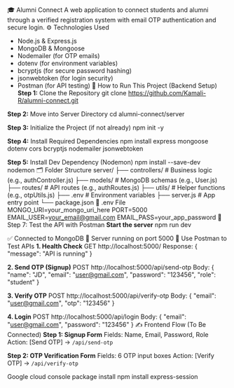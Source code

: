 🎓 Alumni Connect
A web application to connect students and alumni through a verified registration system with email OTP authentication and secure login.
⚙️ Technologies Used
- Node.js & Express.js
- MongoDB & Mongoose
- Nodemailer (for OTP emails)
- dotenv (for environment variables)
- bcryptjs (for secure password hashing)
- jsonwebtoken (for login security)
- Postman (for API testing)
🚀 How to Run This Project (Backend Setup)
**Step 1:** Clone the Repository
    git clone https://github.com/Kamali-R/alumni-connect.git

**Step 2:** Move into Server Directory
    cd alumni-connect/server

**Step 3:** Initialize the Project (if not already)
    npm init -y

**Step 4:** Install Required Dependencies
    npm install express mongoose dotenv cors bcryptjs nodemailer jsonwebtoken

**Step 5:** Install Dev Dependency (Nodemon)
    npm install --save-dev nodemon
🗂 Folder Structure
server/
├── controllers/      # Business logic (e.g., authController.js)
├── models/           # MongoDB schemas (e.g., User.js)
├── routes/           # API routes (e.g., authRoutes.js)
├── utils/            # Helper functions (e.g., otpUtils.js)
├── .env              # Environment variables
├── server.js         # App entry point
└── package.json
🔐 .env File
MONGO_URI=your_mongo_uri_here
PORT=5000
EMAIL_USER=your_email@gmail.com
EMAIL_PASS=your_app_password
🧪 Step 7: Test the API with Postman
**Start the server**
    npm run dev

✅ Connected to MongoDB
🚀 Server running on port 5000
📮 Use Postman to Test APIs
**1. Health Check**
    GET http://localhost:5000/
    Response: { "message": "API is running" }

**2. Send OTP (Signup)**
    POST http://localhost:5000/api/send-otp
    Body:
    {
      "name": "JD",
      "email": "user@gmail.com",
      "password": "123456",
      "role": "student"
    }

**3. Verify OTP**
    POST http://localhost:5000/api/verify-otp
    Body:
    {
      "email": "user@gmail.com",
      "otp": "123456"
    }

**4. Login**
    POST http://localhost:5000/api/login
    Body:
    {
      "email": "user@gmail.com",
      "password": "123456"
    }
✍️ Frontend Flow (To Be Connected)
**Step 1: Signup Form**
  Fields: Name, Email, Password, Role
  Action: [Send OTP] → `/api/send-otp`

**Step 2: OTP Verification Form**
  Fields: 6 OTP input boxes
  Action: [Verify OTP] → `/api/verify-otp`


Google cloud console package install
npm install express-session




